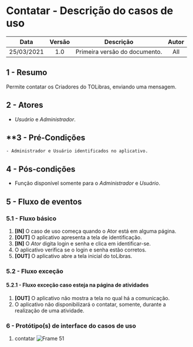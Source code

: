 # Contatar - Descrição do casos de uso

|    Data    | Versão |           Descrição           | Autor |
| :--------: | :----: | :---------------------------: | :---: |
| 25/03/2021 |  1.0   | Primeira versão do documento. |  All  |

## **1 - Resumo**

   Permite contatar os Criadores do TOLibras, enviando uma mensagem.

## **2 - Atores**
   - _Usuário_ e _Administrador_.

## **3 - Pré-Condições
    - Administrador e Usuário identificados no aplicativo.  

## **4 - Pós-condições**
   - Função disponível somente para o _Administrador_ e _Usuário_.

## **5 - Fluxo de eventos**

### **5.1 - Fluxo básico**
   1. **[IN]** O caso de uso começa quando o Ator está em alguma página.
   2. **[OUT]** O aplicativo apresenta a tela de identificação.
   3. **[IN]** O _Ator_ digita login e senha e clica em identificar-se.
   4. O aplicativo verifica se o login e senha estão corretos.
   5. **[OUT]** O aplicativo abre a tela inicial do toLibras. 

### **5.2 - Fluxo exceção**

#### **5.2.1 - Fluxo exceção caso esteja na página de atividades**
  
   1. **[OUT]** O aplicativo não mostra a tela no qual há a comunicação.
   2. O aplicativo não disponibilizará o contatar, somente, durante a realização de uma atividade.

### **6 - Protótipo(s) de interface do casos de uso**

1. contatar
![Frame 51](https://user-images.githubusercontent.com/54066949/113217660-9c2c7700-9254-11eb-82d4-702d339d586f.png)


